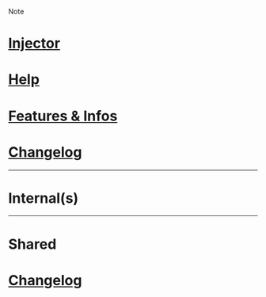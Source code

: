 > [!note]
> # [Injector](injector/) 
> # [Help](injector/help.md)
>
> # [Features & Infos](injector/info.md)
>
> # [Changelog](injector/changelog.md) 





**************

# Internal(s)





**************

# Shared

# [Changelog](shared/Changelog.md)
